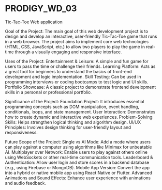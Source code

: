# PRODIGY_WD_03
Tic-Tac-Toe Web application 

Goal of the Project:
The main goal of this web development project is to design and develop an interactive, user-friendly Tic-Tac-Toe game that runs in a web browser. The project aims to implement core web technologies (HTML, CSS, JavaScript, etc.) to allow two players to play the game in real-time through a visually engaging and responsive interface.

Uses of the Project:
Entertainment & Leisure: A simple and fun game for users to pass the time or challenge their friends.
Learning Platform: Acts as a great tool for beginners to understand the basics of front-end development and logic implementation.
Skill Testing: Can be used in programming interviews or coding bootcamps to test logic and UI skills.
Portfolio Showcase: A classic project to demonstrate frontend development skills in a personal or professional portfolio.

Significance of the Project:
Foundation Project: It introduces essential programming concepts such as DOM manipulation, event handling, conditionals, loops, and state management.
User Interaction: Demonstrates how to create dynamic and interactive web experiences.
Problem-Solving Skills: Helps strengthen logical thinking and algorithm design.
UI/UX Principles: Involves design thinking for user-friendly layout and responsiveness.

Future Scope of the Project:
Single vs AI Mode: Add a mode where users can play against a computer using algorithms like Minimax for unbeatable AI.
Multiplayer over Network: Enable users to play against others online using WebSockets or other real-time communication tools.
Leaderboard & Authentication: Allow user login and store scores in a backend database (e.g., using Firebase or MongoDB).
Mobile App Version: Convert the app into a hybrid or native mobile app using React Native or Flutter.
Advanced Animations and Sound Effects: Enhance user experience with animations and audio feedback.
